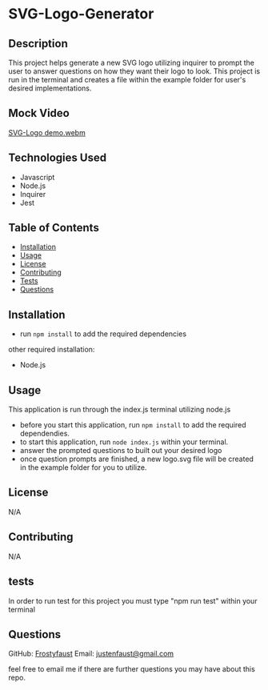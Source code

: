 # SVG-Logo-Generator

## Description

This project helps generate a new SVG logo utilizing inquirer to prompt the user to answer questions on how they want their logo to look. This project is run in the terminal and creates a file within the example folder for user's desired implementations.

## Mock Video

[SVG-Logo demo.webm](https://github.com/frostyfaust/SVG-Logo-Generator/assets/55112932/b40558b2-6219-44a6-9c43-91fd5a8b6acb)


## Technologies Used

- Javascript
- Node.js
- Inquirer
- Jest

## Table of Contents
  
- [Installation](#installation)
- [Usage](#usage)
- [License](#license)
- [Contributing](#contributing)
- [Tests](#tests)
- [Questions](#questions)

## Installation

- run `npm install` to add the required dependencies

other required installation:
- Node.js

    
## Usage

This application is run through the index.js terminal utilizing node.js
- before you start this application, run `npm install` to add the required dependendies.
- to start this application, run `node index.js` within your terminal.
- answer the prompted questions to built out your desired logo
- once question prompts are finished, a new logo.svg file will be created in the example folder for you to utilize.

## License

N/A
    
## Contributing

N/A
  
## tests

In order to run test for this project you must type "npm run test" within your terminal

## Questions

GitHub: [Frostyfaust](https://github.com/frostyfaust)
Email: justenfaust@gmail.com

feel free to email me if there are further questions you may have about this repo.
